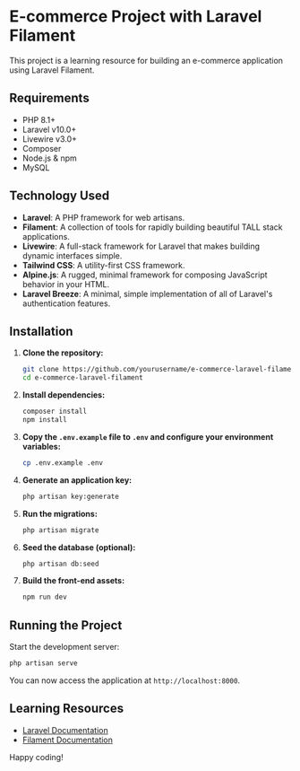 # E-commerce Project with Laravel Filament

This project is a learning resource for building an e-commerce application using Laravel Filament.

## Requirements

-   PHP 8.1+
-   Laravel v10.0+
-   Livewire v3.0+
-   Composer
-   Node.js & npm
-   MySQL

## Technology Used

-   **Laravel**: A PHP framework for web artisans.
-   **Filament**: A collection of tools for rapidly building beautiful TALL stack applications.
-   **Livewire**: A full-stack framework for Laravel that makes building dynamic interfaces simple.
-   **Tailwind CSS**: A utility-first CSS framework.
-   **Alpine.js**: A rugged, minimal framework for composing JavaScript behavior in your HTML.
-   **Laravel Breeze**: A minimal, simple implementation of all of Laravel's authentication features.

## Installation

1. **Clone the repository:**

    ```bash
    git clone https://github.com/yourusername/e-commerce-laravel-filament.git
    cd e-commerce-laravel-filament
    ```

2. **Install dependencies:**

    ```bash
    composer install
    npm install
    ```

3. **Copy the `.env.example` file to `.env` and configure your environment variables:**

    ```bash
    cp .env.example .env
    ```

4. **Generate an application key:**

    ```bash
    php artisan key:generate
    ```

5. **Run the migrations:**

    ```bash
    php artisan migrate
    ```

6. **Seed the database (optional):**

    ```bash
    php artisan db:seed
    ```

7. **Build the front-end assets:**
    ```bash
    npm run dev
    ```

## Running the Project

Start the development server:

```bash
php artisan serve
```

You can now access the application at `http://localhost:8000`.

## Learning Resources

-   [Laravel Documentation](https://laravel.com/docs)
-   [Filament Documentation](https://filamentphp.com/docs)

Happy coding!
